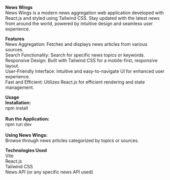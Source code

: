<b>News Wings</b>
</br>
News Wings is a modern news aggregation web application developed with React.js and styled using Tailwind CSS. Stay updated with the latest news from around the world, powered by intuitive design and seamless user experience.
</br>

<b>Features</b>
</br>
News Aggregation: Fetches and displays news articles from various sources.
</br>
Search Functionality: Search for specific news topics or keywords.
</br>
Responsive Design: Built with Tailwind CSS for a mobile-first, responsive layout.
</br>
User-Friendly Interface: Intuitive and easy-to-navigate UI for enhanced user experience.
</br>
Fast and Efficient: Utilizes React.js for efficient rendering and state management.
</br>

<b>Usage</b>
</br>
<b>Installation:</b>
</br>
npm install 
</br>
</br>
<b>Run the Application:</b>
</br>
npm run dev
</br>
</br>
<b>Using News Wings:</b>
</br>
Browse through news articles categorized by topics or sources.
</br>

<b>Technologies Used</b>
</br>
Vite
</br>
React.js
</br>
Tailwind CSS
</br>
News API (or any specific news API used)
